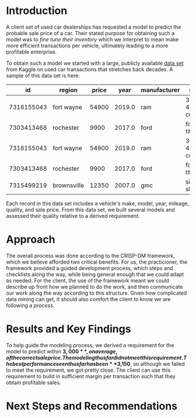 # Introduction

A client set of used car dealerships has requested a model to predict the probable sale price of a car. Their stated purpose for obtaining such a model was to *fine tune their inventory* which we interpret to mean make more efficient transactions per vehicle, ultimately leading to a more profitable enterprise.

To obtain such a model we started with a large, publicly available [data set](./data/vehicles_no_nulls_shuffled_top_100.csv) from Kaggle on used car transactions that stretches back decades. A sample of this data set is here:

|id        |region                 |price|year  |manufacturer|model                |condition|cylinders  |fuel  |odometer|title_status|transmission|VIN              |drive|size     |type  |paint_color|state|
|----------|-----------------------|-----|------|------------|---------------------|---------|-----------|------|--------|------------|------------|-----------------|-----|---------|------|-----------|-----|
|7316155043|fort wayne             |54900|2019.0|ram         |3500 4x4 cummins     |excellent|6 cylinders|diesel|55822.0 |clean       |automatic   |3C7WR9CL5KG517631|4wd  |full-size|pickup|black      |in   |
|7303413468|rochester              |9900 |2017.0|ford        |focus titanium       |excellent|4 cylinders|gas   |26850.0 |salvage     |automatic   |1FADP3J22HL281300|fwd  |compact  |sedan |black      |mn   |
|7316155043|fort wayne             |54900|2019.0|ram         |3500 4x4 cummins     |excellent|6 cylinders|diesel|55822.0 |clean       |automatic   |3C7WR9CL5KG517631|4wd  |full-size|pickup|black      |in   |
|7303413468|rochester              |9900 |2017.0|ford        |focus titanium       |excellent|4 cylinders|gas   |26850.0 |salvage     |automatic   |1FADP3J22HL281300|fwd  |compact  |sedan |black      |mn   |
|7315499219|brownsville            |12350|2007.0|gmc         |sierra sle 1500      |like new |8 cylinders|gas   |167000.0|clean       |automatic   |1GCECT24LKJH73951|rwd  |full-size|pickup|white      |tx   |

Each record in this data set includes a vehicle's make, model, year, mileage, quality, and sale price. From this data set, we built several models and assessed their quality relative to a derived requirement.

# Approach
The overall process was done according to the CRISP-DM framework, which we believe afforded two critical benefits. For us, the practicioner, the framework provided a guided development process, which steps and checklists along the way, while being general enough that we could adapt as needed. For the client, the use of the framework meant we could describe up front how we planned to do the work, and then communicate our work along the way according to this structure. Given how complicated data mining can get, it should also comfort the client to know we are following a *process*.

# Results and Key Findings
To help guide the modeling process, we derived a requirement for the model to predict within **$3,000**, on average, of the correct sale price. The modeling thus far did not meet this requirement. The best performance seen thus far has been **$3,150**, so although we failed to meet the requirement, we got pretty close. The client can use this requirement to build in sufficient margin per transaction such that they obtain profitable sales.

# Next Steps and Recommendations
